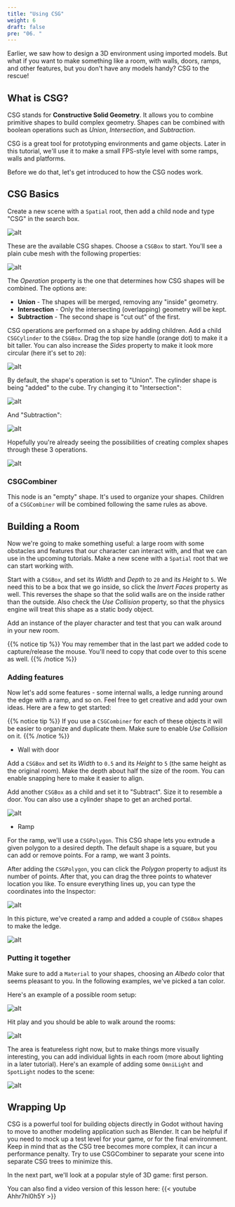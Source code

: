 ```yaml
---
title: "Using CSG"
weight: 6
draft: false
pre: "06. "
---
```


Earlier, we saw how to design a 3D environment using imported models. But what
if you want to make something like a room, with walls, doors, ramps, and other
features, but you don't have any models handy? CSG to the rescue!

## What is CSG?

CSG stands for **Constructive Solid Geometry**. It allows you to combine primitive shapes to build complex geometry. Shapes can be combined with boolean operations such as _Union_, _Intersection_, and _Subtraction_.

CSG is a great tool for prototyping environments and game objects. Later in this tutorial, we'll use it to make a small FPS-style level with some ramps,
walls and platforms.

Before we do that, let's get introduced to how the CSG nodes work.

## CSG Basics

Create a new scene with a `Spatial` root, then add a child node and type "CSG"
in the search box.

![alt](/godot_recipes/3.x/img/3d_06_01.png?width=400)

These are the available CSG shapes. Choose a `CSGBox` to start. You'll see a
plain cube mesh with the following properties:

![alt](/godot_recipes/3.x/img/3d_06_02.png?width=200)

The _Operation_ property is the one that determines how CSG shapes will be
combined. The options are:

* **Union** - The shapes will be merged, removing any "inside" geometry.
* **Intersection** - Only the intersecting (overlapping) geometry will be kept.
* **Subtraction** - The second shape is "cut out" of the first.

CSG operations are performed on a shape by adding children. Add a child `CSGCylinder` to the `CSGBox`. Drag the top size handle (orange dot) to make it a bit taller. You can also increase the _Sides_ property to make it look more circular (here it's set to `20`):

![alt](/godot_recipes/3.x/img/3d_06_03.png?width=200)

By default, the shape's operation is set to "Union". The cylinder shape is
being "added" to the cube. Try changing it to "Intersection":

![alt](/godot_recipes/3.x/img/3d_06_04.gif?width=200)

And "Subtraction":

![alt](/godot_recipes/3.x/img/3d_06_05.gif?width=200)

Hopefully you're already seeing the possibilities of creating complex shapes
through these 3 operations.

![alt](/godot_recipes/3.x/img/3d_06_06.png?width=300)

### CSGCombiner

This node is an "empty" shape. It's used to organize your shapes. Children of
a `CSGCombiner` will be combined following the same rules as above.

## Building a Room

Now we're going to make something useful: a large room with some obstacles and
features that our character can interact with, and that we can use in the upcoming tutorials. Make a new scene with a `Spatial` root that we can start working with.

Start with a `CSGBox`, and set its _Width_ and _Depth_ to `20` and its _Height_
to `5`. We need this to be a box that we go inside, so click the _Invert Faces_
property as well. This reverses the shape so that the solid walls are on the
inside rather than the outside. Also check the _Use Collision_ property, so that
the physics engine will treat this shape as a static body object.

Add an instance of the player character and test that you can walk around in
your new room.

{{% notice tip %}}
You may remember that in the last part we added code to capture/release the
mouse. You'll need to copy that code over to this scene as well.
{{% /notice %}}

### Adding features

Now let's add some features - some internal walls, a ledge running around the
edge with a ramp, and so on. Feel free to get creative and add your own ideas.
Here are a few to get started:

{{% notice tip %}}
If you use a `CSGCombiner` for each of these objects it will be easier to
organize and duplicate them. Make sure to enable _Use Collision_ on it.
{{% /notice %}}

* Wall with door

Add a `CSGBox` and set its _Width_ to `0.5` and its _Height_ to `5` (the same
height as the original room). Make the depth about half the size of the room.
You can enable snapping here to make it easier to align.

Add another `CSGBox` as a child and set it to "Subtract". Size it to resemble
a door. You can also use a cylinder shape to get an arched portal.

![alt](/godot_recipes/3.x/img/3d_06_07.png?width=300)

* Ramp

For the ramp, we'll use a `CSGPolygon`. This CSG shape lets you extrude a given
polygon to a desired depth. The default shape is a square, but you can add or
remove points. For a ramp, we want 3 points.

After adding the `CSGPolygon`, you can click the _Polygon_ property to adjust
its number of points. After that, you can drag the three points to whatever
location you like. To ensure everything lines up, you can type the coordinates into the Inspector:

![alt](/godot_recipes/3.x/img/3d_06_12.png?width=500)

In this picture, we've created a ramp and added a couple of `CSGBox` shapes to
make the ledge.

![alt](/godot_recipes/3.x/img/3d_06_08.png?width=300)

### Putting it together

Make sure to add a `Material` to your shapes, choosing an _Albedo_ color that
seems pleasant to you. In the following examples, we've picked a tan color.

Here's an example of a possible room setup:

![alt](/godot_recipes/3.x/img/3d_06_13.png?width=300)

Hit play and you should be able to walk around the rooms:

![alt](/godot_recipes/3.x/img/3d_06_10.gif?width=250)

The area is featureless right now, but to make things more visually
interesting, you can add individual lights in each room (more about lighting
in a later tutorial). Here's an example of adding some `OmniLight` and `SpotLight` nodes to the scene:

![alt](/godot_recipes/3.x/img/3d_06_11.gif?width=250)

## Wrapping Up

CSG is a powerful tool for building objects directly in Godot without
having to move to another modeling application such as Blender. It can be helpful
if you need to mock up a test level for your game, or for the final
environment. Keep in mind that as the CSG tree becomes more complex, it can
incur a performance penalty. Try to use CSGCombiner to separate your scene
into separate CSG trees to minimize this.

In the next part, we'll look at a popular style of 3D game: first person.

You can also find a video version of this lesson here:
{{< youtube Ahhr7hl0h5Y >}}